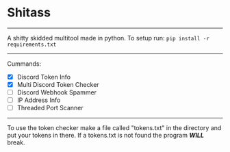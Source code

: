 # Shitass # 
- - - -
A shitty skidded multitool made in python.
To setup run:
`pip install -r requirements.txt`
- - - -
Cummands:
- [x] Discord Token Info
- [x] Multi Discord Token Checker
- [ ] Discord Webhook Spammer
- [ ] IP Address Info
- [ ] Threaded Port Scanner
- - - 
To use the token checker make a file called "tokens.txt" in the directory and put your tokens in there. If a tokens.txt is not found the program ***WILL*** break.

